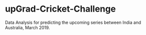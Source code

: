 # upGrad-Cricket-Challenge
Data Analysis for predicting the upcoming series between India and Australia, March 2019.
